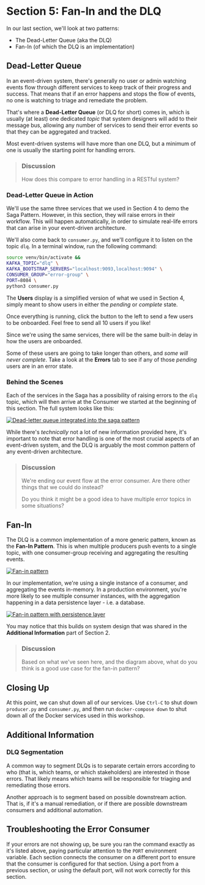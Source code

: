 # Section 5: Fan-In and the DLQ

In our last section, we'll look at two patterns:
- The Dead-Letter Queue (aka the DLQ)
- Fan-In (of which the DLQ is an implementation)


## Dead-Letter Queue

In an event-driven system, there's generally no user or admin watching events flow through different services to keep track of their progress and success.  That means that if an error happens and stops the flow of events, no one is watching to triage and remediate the problem.

That's where a **Dead-Letter Queue** (or DLQ for short) comes in, which is usually (at least) one dedicated *topic* that system designers will add to their message bus, allowing any number of services to send their error events so that they can be aggregated and tracked.

Most event-driven systems will have more than one DLQ, but a minimum of one is usually the starting point for handling errors.

> ### Discussion
> How does this compare to error handling in a RESTful system?

### Dead-Letter Queue in Action

We'll use the same three services that we used in Section 4 to demo the Saga Pattern. However, in this section, they will raise errors in their workflow. This will happen automatically, in order to simulate real-life errors that can arise in your event-driven architecture.

We'll also come back to `consumer.py`, and we'll configure it to listen on the topic `dlq`. In a terminal window, run the following command:

<span class="copy"></span>
```sh
source venv/bin/activate && 
KAFKA_TOPIC="dlq" \
KAFKA_BOOTSTRAP_SERVERS="localhost:9093,localhost:9094" \
CONSUMER_GROUP="error-group" \
PORT=8084 \
python3 consumer.py
```

The **Users** display is a simplified version of what we used in Section 4, simply meant to show users in either the *pending* or *complete* state.

Once everything is running, click the button to the left to send a few users to be onboarded. Feel free to send all 10 users if you like!

Since we're using the same services, there will be the same built-in delay in how the users are onboarded.

Some of these users are going to take longer than others, and *some will never complete*. Take a look at the **Errors** tab to see if any of those *pending* users are in an error state.


### Behind the Scenes

Each of the services in the Saga has a possibility of raising errors to the `dlq` topic, which will then arrive at the Consumer we started at the beginning of this section. The full system looks like this:

<a href="images/s5.1.jpg" class="glightbox">
    <img src="images/s5.1.jpg" alt="Dead-letter queue integrated into the saga pattern"/>
</a>

While there's *technically* not a lot of new information provided here, it's important to note that error handling is one of the most crucial aspects of an event-driven system, and the DLQ is arguably the most common pattern of any event-driven architecture.

> ### Discussion
> We're ending our event flow at the error consumer. Are there other things that we could do instead?
>
> Do you think it might be a good idea to have multiple error topics in some situations?

## Fan-In

The DLQ is a common implementation of a more generic pattern, known as the **Fan-In Pattern**. This is when multiple producers push events to a single topic, with one consumer-group receiving and aggregating the resulting events.

<a href="images/s5.2.jpg" class="glightbox">
    <img src="images/s5.2.jpg" alt="Fan-in pattern"/>
</a>

In our implementation, we're using a single instance of a consumer, and aggregating the events in-memory.  In a production environment, you're more likely to see multiple consumer instances, with the aggregation happening in a data persistence layer - i.e. a database.

<a href="images/s5.3.jpg" class="glightbox">
    <img src="images/s5.3.jpg" alt="Fan-in pattern with persistence layer"/>
</a>

You may notice that this builds on system design that was shared in the **Additional Information** part of Section 2.

> ### Discussion
> Based on what we've seen here, and the diagram above, what do you think is a good use case for the fan-in pattern?

## Closing Up

At this point, we can shut down all of our services.  Use `Ctrl-C` to shut down `producer.py` and `consumer.py`, and then run `docker-compose down` to shut down all of the Docker services used in this workshop.

## Additional Information

### DLQ Segmentation

A common way to segment DLQs is to separate certain errors according to who (that is, which teams, or which stakeholders) are interested in those errors.  That likely means which teams will be responsible for triaging and remediating those errors.  

Another approach is to segment based on possible downstream action.  That is, if it's a manual remediation, or if there are possible downstream consumers and additional automation.  

## Troubleshooting the Error Consumer

If your errors are not showing up, be sure you ran the command exactly as it's listed above, paying particular attention to the `PORT` environment variable.  Each section connects the consumer on a different port to ensure that the consumer is configured for that section. Using a port from a previous section, or using the default port, will not work correctly for this section.  